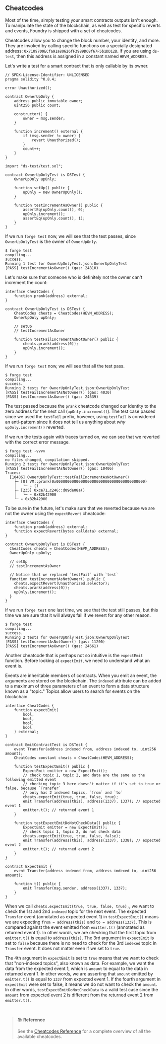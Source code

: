 ## Cheatcodes

Most of the time, simply testing your smart contracts outputs isn't enough. To manipulate the state of the blockchain, as well as test for specific reverts and events, Foundry is shipped with a set of cheatcodes.

Cheatcodes allow you to change the block number, your identity, and more. They are invoked by calling specific functions on a specially designated address: `0x7109709ECfa91a80626fF3989D68f67F5b1DD12D`. If you are using `ds-test`, then this address is assigned in a constant named `HEVM_ADDRESS`.

Let's write a test for a smart contract that is only callable by its owner.

```solidity
// SPDX-License-Identifier: UNLICENSED
pragma solidity ^0.8.4;

error Unauthorized();

contract OwnerUpOnly {
    address public immutable owner;
    uint256 public count;

    constructor() {
        owner = msg.sender;
    }

    function increment() external {
        if (msg.sender != owner) {
            revert Unauthorized();
        }
        count++;
    }
}

import "ds-test/test.sol";

contract OwnerUpOnlyTest is DSTest {
    OwnerUpOnly upOnly;

    function setUp() public {
        upOnly = new OwnerUpOnly();
    }

    function testIncrementAsOwner() public {
        assertEq(upOnly.count(), 0);
        upOnly.increment();
        assertEq(upOnly.count(), 1);
    }
}
```

If we run `forge test` now, we will see that the test passes, since `OwnerUpOnlyTest` is the owner of `OwnerUpOnly`.

```ignore
$ forge test
compiling...
success.
Running 1 test for OwnerUpOnlyTest.json:OwnerUpOnlyTest
[PASS] testIncrementAsOwner() (gas: 24810)
```

Let's make sure that someone who is definitely not the owner can't increment the count:

```solidity
interface CheatCodes {
    function prank(address) external;
}

contract OwnerUpOnlyTest is DSTest {
    CheatCodes cheats = CheatCodes(HEVM_ADDRESS);
    OwnerUpOnly upOnly;

    // setUp
    // testIncrementAsOwner

    function testFailIncrementAsNotOwner() public {
        cheats.prank(address(0));
        upOnly.increment();
    }
}
```

If we run `forge test` now, we will see that all the test pass.

```ignore
$ forge test
compiling...
success.
Running 2 tests for OwnerUpOnlyTest.json:OwnerUpOnlyTest
[PASS] testFailIncrementAsNotOwner() (gas: 4030)
[PASS] testIncrementAsOwner() (gas: 24639)
```

The test passed because the `prank` cheatcode changed our identity to the zero address for the next call (`upOnly.increment()`). The test case passed since we used the `testFail` prefix, however, using `testFail` is considered an anti-pattern since it does not tell us anything about *why* `upOnly.increment()` reverted.

If we run the tests again with traces turned on, we can see that we reverted with the correct error message.

```ignore
$ forge test -vvvv
compiling...
no files changed, compilation skipped.
Running 2 tests for OwnerUpOnlyTest.json:OwnerUpOnlyTest
[PASS] testFailIncrementAsNotOwner() (gas: 10406)
Traces:
  [10406] OwnerUpOnlyTest::testFailIncrementAsNotOwner()
    ├─ [0] VM::prank(0x0000000000000000000000000000000000000000)
    │   └─ ← ()
    ├─ [235] 0xce71…c246::d09de08a()
    │   └─ ← 0x82b42900
    └─ ← 0x82b42900
```

To be sure in the future, let's make sure that we reverted because we are not the owner using the `expectRevert` cheatcode:

```solidity
interface CheatCodes {
    function prank(address) external;
    function expectRevert(bytes calldata) external;
}

contract OwnerUpOnlyTest is DSTest {
  CheatCodes cheats = CheatCodes(HEVM_ADDRESS);
  OwnerUpOnly upOnly;

  // setUp
  // testIncrementAsOwner

  // Notice that we replaced `testFail` with `test`
  function testIncrementAsNotOwner() public {
    cheats.expectRevert(Unauthorized.selector);
    cheats.prank(address(0));
    upOnly.increment();
  }
}
```

If we run `forge test` one last time, we see that the test still passes, but this time we are sure that it will always fail if we revert for any other reason.

```ignore
$ forge test
compiling...
success.
Running 2 tests for OwnerUpOnlyTest.json:OwnerUpOnlyTest
[PASS] testIncrementAsNotOwner() (gas: 11200)
[PASS] testIncrementAsOwner() (gas: 24661)
```

Another cheatcode that is perhaps not so intuitive is the `expectEmit` function. Before looking at `expectEmit`, we need to understand what an event is.

Events are inheritable members of contracts. When you emit an event, the arguments are stored on the blockchain. The `indexed` attribute can be added to a maximum of three parameters of an event to form a data structure known as a "topic." Topics allow users to search for events on the blockchain.

```solidity
interface CheatCodes {
    function expectEmit(
        bool,
        bool,
        bool,
        bool
    ) external;
}

contract EmitContractTest is DSTest {
    event Transfer(address indexed from, address indexed to, uint256 amount);
    CheatCodes constant cheats = CheatCodes(HEVM_ADDRESS);

    function testExpectEmit() public {
        ExpectEmit emitter = new ExpectEmit();
        // check topic 1, topic 2, and data are the same as the following emitted event
        // checking topic 3 here doesn't matter if it's set to true or false, because `Transfer`
        // only has 2 indexed topics, `from` and `to`
        cheats.expectEmit(true, true, false, true);
        emit Transfer(address(this), address(1337), 1337); // expected event 1
        emitter.t(); // returned event 1
    }

    function testExpectEmitDoNotCheckData() public {
        ExpectEmit emitter = new ExpectEmit();
        // check topic 1, topic 2, do not check data
        cheats.expectEmit(true, true, false, false);
        emit Transfer(address(this), address(1337), 1338); // expected event 2
        emitter.t(); // returned event 2
    }
}

contract ExpectEmit {
    event Transfer(address indexed from, address indexed to, uint256 amount);

    function t() public {
        emit Transfer(msg.sender, address(1337), 1337);
    }
}
```

When we call `cheats.expectEmit(true, true, false, true);`, we want to check the 1st and 2nd `indexed` topic for the next event. The expected `Transfer` event (annotated as expected event 1) in `testExpectEmit()` means we are expecting `from = address(this)` and `to = address(1337)`. This is compared against the event emitted from `emitter.t()` (annotated as returned event 1). In other words, we are checking that the first topic from `emitter.t()` is equal to `address(this)`. The 3rd argument in `expectEmit` is set to `false` because there is no need to check for the 3rd `indexed` topic in `Transfer` event. It does not matter even if we set to `true`.

The 4th argument in `expectEmit` is set to `true` means that we want to check that "non-indexed topics", also known as data. For example, we want the data from the expected event 1, which is `amount` to equal to the data in returned event 1. In other words, we are asserting that `amount` emitted by `emitter.t()` is equal to `1337` from expected event 1. If the fourth argument in `expectEmit` were set to false, it means we do not want to check the `amount`. In other words, `testExpectEmitDoNotCheckData` is a valid test case since the `amount` from expected event 2 is different from the returned event 2 from `emitter.t()`.

<br>

> 📚 **Reference**
>
> See the [Cheatcodes Reference](../reference/cheatcodes.md) for a complete overview of all the available cheatcodes.
